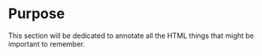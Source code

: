 # Purpose
This section will be dedicated to annotate all the HTML things that might be important to remember. 
